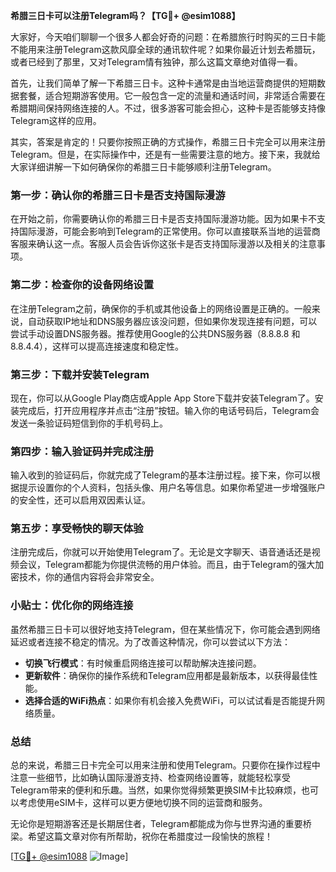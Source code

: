 **希腊三日卡可以注册Telegram吗？【TG💪+ @esim1088】**

大家好，今天咱们聊聊一个很多人都会好奇的问题：在希腊旅行时购买的三日卡能不能用来注册Telegram这款风靡全球的通讯软件呢？如果你最近计划去希腊玩，或者已经到了那里，又对Telegram情有独钟，那么这篇文章绝对值得一看。

首先，让我们简单了解一下希腊三日卡。这种卡通常是由当地运营商提供的短期数据套餐，适合短期游客使用。它一般包含一定的流量和通话时间，非常适合需要在希腊期间保持网络连接的人。不过，很多游客可能会担心，这种卡是否能够支持像Telegram这样的应用。

其实，答案是肯定的！只要你按照正确的方式操作，希腊三日卡完全可以用来注册Telegram。但是，在实际操作中，还是有一些需要注意的地方。接下来，我就给大家详细讲解一下如何确保你的希腊三日卡能够顺利注册Telegram。

### 第一步：确认你的希腊三日卡是否支持国际漫游

在开始之前，你需要确认你的希腊三日卡是否支持国际漫游功能。因为如果卡不支持国际漫游，可能会影响到Telegram的正常使用。你可以直接联系当地的运营商客服来确认这一点。客服人员会告诉你这张卡是否支持国际漫游以及相关的注意事项。

### 第二步：检查你的设备网络设置

在注册Telegram之前，确保你的手机或其他设备上的网络设置是正确的。一般来说，自动获取IP地址和DNS服务器应该没问题，但如果你发现连接有问题，可以尝试手动设置DNS服务器。推荐使用Google的公共DNS服务器（8.8.8.8 和 8.8.4.4），这样可以提高连接速度和稳定性。

### 第三步：下载并安装Telegram

现在，你可以从Google Play商店或Apple App Store下载并安装Telegram了。安装完成后，打开应用程序并点击“注册”按钮。输入你的电话号码后，Telegram会发送一条验证码短信到你的手机号码上。

### 第四步：输入验证码并完成注册

输入收到的验证码后，你就完成了Telegram的基本注册过程。接下来，你可以根据提示设置你的个人资料，包括头像、用户名等信息。如果你希望进一步增强账户的安全性，还可以启用双因素认证。

### 第五步：享受畅快的聊天体验

注册完成后，你就可以开始使用Telegram了。无论是文字聊天、语音通话还是视频会议，Telegram都能为你提供流畅的用户体验。而且，由于Telegram的强大加密技术，你的通信内容将会非常安全。

### 小贴士：优化你的网络连接

虽然希腊三日卡可以很好地支持Telegram，但在某些情况下，你可能会遇到网络延迟或者连接不稳定的情况。为了改善这种情况，你可以尝试以下方法：

- **切换飞行模式**：有时候重启网络连接可以帮助解决连接问题。
- **更新软件**：确保你的操作系统和Telegram应用都是最新版本，以获得最佳性能。
- **选择合适的WiFi热点**：如果你有机会接入免费WiFi，可以试试看是否能提升网络质量。

### 总结

总的来说，希腊三日卡完全可以用来注册和使用Telegram。只要你在操作过程中注意一些细节，比如确认国际漫游支持、检查网络设置等，就能轻松享受Telegram带来的便利和乐趣。当然，如果你觉得频繁更换SIM卡比较麻烦，也可以考虑使用eSIM卡，这样可以更方便地切换不同的运营商和服务。

无论你是短期游客还是长期居住者，Telegram都能成为你与世界沟通的重要桥梁。希望这篇文章对你有所帮助，祝你在希腊度过一段愉快的旅程！

[[TG💪+ @esim1088](https://t.me/s/esim1088) ![Image](https://i.postimg.cc/4NQfJmqS/Snipaste-2025-05-13-00-14-12.png)]